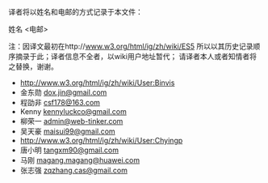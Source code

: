 译者将以姓名和电邮的方式记录于本文件：

  姓名 <电邮>

注：因译文最初在http://www.w3.org/html/ig/zh/wiki/ES5
    所以以其历史记录顺序摘录于此；译者信息不全者，以wiki用户地址暂代；
    请译者本人或者知情者将之替换，谢谢。

* http://www.w3.org/html/ig/zh/wiki/User:Binvis
* 金东勋 <dox.jin@gmail.com>
* 程劭非 <csf178@163.com>
* Kenny <kennyluckco@gmail.com>
* 柳荣一 <admin@web-tinker.com>
* 吴天豪 <maisui99@gmail.com>
* http://www.w3.org/html/ig/zh/wiki/User:Chyingp
* 唐小明 <tangxm90@gmail.com>
* 马刚 <magang.magang@huawei.com>
* 张志强 <zqzhang.cas@gmail.com>
